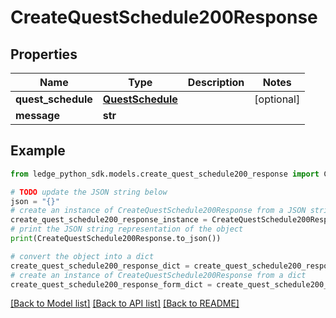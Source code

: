 # CreateQuestSchedule200Response


## Properties

Name | Type | Description | Notes
------------ | ------------- | ------------- | -------------
**quest_schedule** | [**QuestSchedule**](QuestSchedule.md) |  | [optional] 
**message** | **str** |  | 

## Example

```python
from ledge_python_sdk.models.create_quest_schedule200_response import CreateQuestSchedule200Response

# TODO update the JSON string below
json = "{}"
# create an instance of CreateQuestSchedule200Response from a JSON string
create_quest_schedule200_response_instance = CreateQuestSchedule200Response.from_json(json)
# print the JSON string representation of the object
print(CreateQuestSchedule200Response.to_json())

# convert the object into a dict
create_quest_schedule200_response_dict = create_quest_schedule200_response_instance.to_dict()
# create an instance of CreateQuestSchedule200Response from a dict
create_quest_schedule200_response_form_dict = create_quest_schedule200_response.from_dict(create_quest_schedule200_response_dict)
```
[[Back to Model list]](../README.md#documentation-for-models) [[Back to API list]](../README.md#documentation-for-api-endpoints) [[Back to README]](../README.md)


